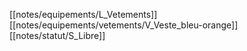 [[notes/equipements/L_Vetements]] [[notes/equipements/vetements/V_Veste_bleu-orange]] [[notes/statut/S_Libre]]